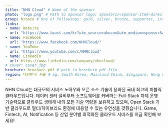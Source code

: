 ```yaml
---
title: "NHN Cloud" # Name of the sponsor
photo: "logo.png" # Path to sponsor logo: sponsors/<sponsor-item-directory>/logo.png
group: bronze # One of followings: gold, silver, bronze, supporter, infra, record, videoi18n, swag, partner
links:
- name: Website
  url: "https://www.toast.com/kr?utm_source=ubucon&utm_medium=sponsor&utm_campaign=ubucon2022&utm_content=1118_introduction "
- name: Facebook
  url: "https://www.facebook.com/NHNCloud/"
- name: YouTube
  url: "https://www.youtube.com/c/NHNCloud"
- name: LinkedIn
  url: https://www.linkedin.com/company/nhncloud/
# cover: cover.jpg
brochure: brochure.pdf # path to brochure pdf file
region: 대한민국 서울 # eg. South Korea, Mainland China, Singapore, Hong Kong, Taiwan ...
---
```


NHN Cloud는 대규모의 서비스 노하우와 오픈 소스 기술이 융화된 국내 최고의 퍼블릭 클라우드입니다. 데이터 센터 설비부터 소프트웨어를 커버하는 Full-Stack 자체 운영 기술력으로 클라우드 생태계 내의 모든 기술 역량을 보유하고 있으며, Open Stack 기반 클라우드로 멀티/하이브리드 환경에 대응할 수 있는 유연성을 갖췄습니다. Game, Fintech, AI, Notification 등 산업 분야별 최적화된 클라우드 서비스를 지금 확인해 보세요!